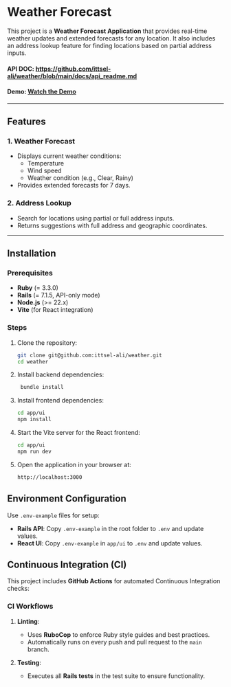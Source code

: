 # Weather Forecast

This project is a **Weather Forecast Application** that provides real-time weather updates and extended forecasts for any location. It also includes an address lookup feature for finding locations based on partial address inputs.
#### API DOC: https://github.com/ittsel-ali/weather/blob/main/docs/api_readme.md
#### Demo: [Watch the Demo](https://www.dropbox.com/scl/fi/ehqea5t5rvzaqizfhqtbw/demo.mp4?rlkey=tacmr118hrd5gb491e1bex1gq&st=xo2cb808&dl=0)


---

## Features

### 1. **Weather Forecast**
- Displays current weather conditions:
  - Temperature
  - Wind speed
  - Weather condition (e.g., Clear, Rainy)
- Provides extended forecasts for 7 days.

### 2. **Address Lookup**
- Search for locations using partial or full address inputs.
- Returns suggestions with full address and geographic coordinates.

---

## Installation

### Prerequisites
- **Ruby** (= 3.3.0)
- **Rails** (= 7.1.5, API-only mode)
- **Node.js** (>= 22.x)
- **Vite** (for React integration)

### Steps
1. Clone the repository:
   ```bash
   git clone git@github.com:ittsel-ali/weather.git
   cd weather

2. Install backend dependencies:
   ```bash
    bundle install

3. Install frontend dependencies:
   ```bash
   cd app/ui
   npm install

4. Start the Vite server for the React frontend:
   ```bash
   cd app/ui
   npm run dev

5. Open the application in your browser at:
   ```bash
   http://localhost:3000

## Environment Configuration

Use `.env-example` files for setup:

- **Rails API**: Copy `.env-example` in the root folder to `.env` and update values.
- **React UI**: Copy `.env-example` in `app/ui` to `.env` and update values.


## Continuous Integration (CI)

This project includes **GitHub Actions** for automated Continuous Integration checks:

### CI Workflows
1. **Linting**:
   - Uses **RuboCop** to enforce Ruby style guides and best practices.
   - Automatically runs on every push and pull request to the `main` branch.

2. **Testing**:
   - Executes all **Rails tests** in the test suite to ensure functionality.
